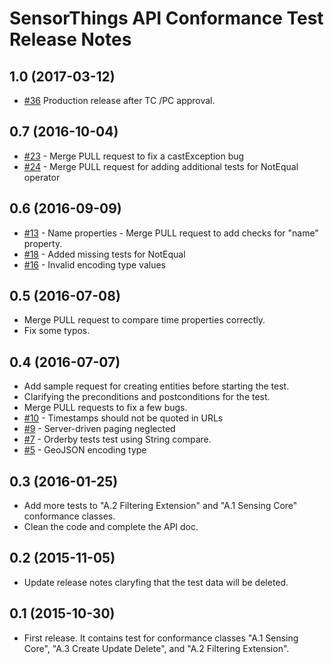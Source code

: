 SensorThings API Conformance Test Release Notes
==================================================

1.0 (2017-03-12)
---------------------
-  [#36](https://github.com/opengeospatial/ets-sta10/issues/36) Production release after TC /PC approval.

0.7 (2016-10-04)
-------------------
- [#23](https://github.com/opengeospatial/ets-sta10/pull/23) - Merge PULL request to fix a castException bug
- [#24](https://github.com/opengeospatial/ets-sta10/issues/24) - Merge PULL request for adding additional tests for NotEqual operator

0.6 (2016-09-09)
-------------------
- [#13](https://github.com/opengeospatial/ets-sta10/pull/13) - Name properties - Merge PULL request to add checks for "name" property.
- [#18](https://github.com/opengeospatial/ets-sta10/pull/18) - Added missing tests for NotEqual
- [#16](https://github.com/opengeospatial/ets-sta10/issues/16) - Invalid encoding type values

0.5 (2016-07-08)
-------------------
- Merge PULL request to compare time properties correctly.
- Fix some typos.

0.4 (2016-07-07)
-------------------
- Add sample request for creating entities before starting the test.
- Clarifying the preconditions and postconditions for the test.
- Merge PULL requests to fix a few bugs.
- [#10](https://github.com/opengeospatial/ets-sta10/issues/10) - Timestamps should not be quoted in URLs
- [#9](https://github.com/opengeospatial/ets-sta10/issues/9) - Server-driven paging neglected
- [#7](https://github.com/opengeospatial/ets-sta10/issues/7) - Orderby tests test using String compare.
- [#5](https://github.com/opengeospatial/ets-sta10/issues/5) - GeoJSON encoding type

0.3 (2016-01-25)
-------------------
- Add more tests to "A.2 Filtering Extension" and "A.1 Sensing Core" conformance classes.
- Clean the code and complete the API doc.

0.2 (2015-11-05)
-------------------
- Update release notes claryfing that the test data will be deleted.

0.1 (2015-10-30)
----------------------
- First release. It contains test for conformance classes "A.1 Sensing Core", "A.3 Create Update Delete", and "A.2 Filtering Extension".
